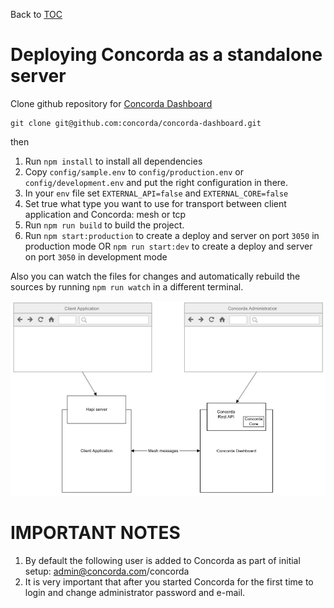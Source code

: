 Back to [TOC](../Readme.md)

# Deploying Concorda as a standalone server

Clone github repository for [Concorda Dashboard](https://github.com/concorda/concorda-dashboard)

```
git clone git@github.com:concorda/concorda-dashboard.git
```

then

1. Run `npm install` to install all dependencies
2. Copy `config/sample.env` to `config/production.env` or `config/development.env` and put the right configuration in there.
3. In your `env` file set `EXTERNAL_API=false` and `EXTERNAL_CORE=false`
4. Set true what type you want to use for transport between client application and Concorda: mesh or tcp
5. Run `npm run build` to build the project.
6. Run `npm start:production` to create a deploy and server on port `3050` in production mode
	OR
	`npm run start:dev` to create a deploy and server on port `3050` in development mode

Also you can watch the files for changes and automatically rebuild the sources by running `npm run watch`
in a different terminal.

![Diagram](https://github.com/Concorda/docs/blob/master/img/monolith.jpeg)

IMPORTANT NOTES
===============

1. By default the following user is added to Concorda as part of initial setup: admin@concorda.com/concorda
2. It is very important that after you started Concorda for the first time to login and change administrator password and e-mail.